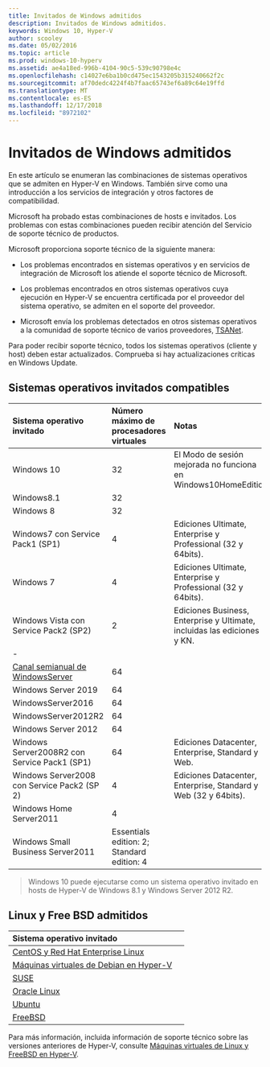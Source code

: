 ```yaml
---
title: Invitados de Windows admitidos
description: Invitados de Windows admitidos.
keywords: Windows 10, Hyper-V
author: scooley
ms.date: 05/02/2016
ms.topic: article
ms.prod: windows-10-hyperv
ms.assetid: ae4a18ed-996b-4104-90c5-539c90798e4c
ms.openlocfilehash: c14027e6ba1b0cd475ec1543205b315240662f2c
ms.sourcegitcommit: af70dedc4224f4b7faac65743ef6a89c64e19ffd
ms.translationtype: MT
ms.contentlocale: es-ES
ms.lasthandoff: 12/17/2018
ms.locfileid: "8972102"
---
```

# <a name="supported-windows-guests"></a>Invitados de Windows admitidos

En este artículo se enumeran las combinaciones de sistemas operativos que se admiten en Hyper-V en Windows.  También sirve como una introducción a los servicios de integración y otros factores de compatibilidad.

Microsoft ha probado estas combinaciones de hosts e invitados.  Los problemas con estas combinaciones pueden recibir atención del Servicio de soporte técnico de productos.

Microsoft proporciona soporte técnico de la siguiente manera:

* Los problemas encontrados en sistemas operativos y en servicios de integración de Microsoft los atiende el soporte técnico de Microsoft.

* Los problemas encontrados en otros sistemas operativos cuya ejecución en Hyper-V se encuentra certificada por el proveedor del sistema operativo, se admiten en el soporte del proveedor.

* Microsoft envía los problemas detectados en otros sistemas operativos a la comunidad de soporte técnico de varios proveedores, [TSANet](http://www.tsanet.org/).

Para poder recibir soporte técnico, todos los sistemas operativos (cliente y host) deben estar actualizados.  Comprueba si hay actualizaciones críticas en Windows Update.

## <a name="supported-guest-operating-systems"></a>Sistemas operativos invitados compatibles

| Sistema operativo invitado |  Número máximo de procesadores virtuales | Notas |
|:-----|:-----|:-----|
| Windows 10 | 32 |El Modo de sesión mejorada no funciona en Windows10HomeEdition |
| Windows8.1 | 32 | |
| Windows 8 | 32 ||
| Windows7 con Service Pack1 (SP1) | 4 | Ediciones Ultimate, Enterprise y Professional  (32 y 64bits). |
| Windows 7 | 4 | Ediciones Ultimate, Enterprise y Professional  (32 y 64bits). |
| Windows Vista con Service Pack2 (SP2) | 2 | Ediciones Business, Enterprise y Ultimate, incluidas las ediciones N y KN. |
| - | | |
| [Canal semianual de WindowsServer](https://docs.microsoft.com/en-us/windows-server/get-started/semi-annual-channel-overview) | 64 | |
| Windows Server 2019 | 64 | |
| WindowsServer2016 | 64 | |
| WindowsServer2012R2 | 64 | |
| Windows Server 2012 | 64 | |
| Windows Server2008R2 con Service Pack1 (SP1) | 64 | Ediciones Datacenter, Enterprise, Standard y Web. |
| Windows Server2008 con Service Pack2 (SP 2) | 4 | Ediciones Datacenter, Enterprise, Standard y Web (32 y 64bits). |
| Windows Home Server2011 | 4 | |
| Windows Small Business Server2011 | Essentials edition: 2; Standard edition: 4 | |

> Windows 10 puede ejecutarse como un sistema operativo invitado en hosts de Hyper-V de Windows 8.1 y Windows Server 2012 R2.

## <a name="supported-linux-and-free-bsd"></a>Linux y Free BSD admitidos

| Sistema operativo invitado |  |
|:-----|:------|
| [CentOS y Red Hat Enterprise Linux](https://technet.microsoft.com/library/dn531026.aspx) | |
| [Máquinas virtuales de Debian en Hyper-V](https://technet.microsoft.com/library/dn614985.aspx) | |
| [SUSE](https://technet.microsoft.com/en-us/library/dn531027.aspx) | |
| [Oracle Linux](https://technet.microsoft.com/en-us/library/dn609828.aspx)  | |
| [Ubuntu](https://technet.microsoft.com/en-us/library/dn531029.aspx) | |
| [FreeBSD](https://technet.microsoft.com/library/dn848318.aspx) | |

Para más información, incluida información de soporte técnico sobre las versiones anteriores de Hyper-V, consulte [Máquinas virtuales de Linux y FreeBSD en Hyper-V](https://technet.microsoft.com/library/dn531030.aspx).
